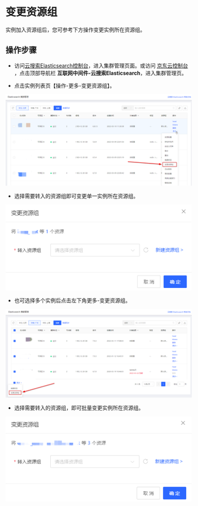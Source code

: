 # 变更资源组

实例加入资源组后，您可参考下方操作变更实例所在资源组。

## 操作步骤


- 访问[云搜索Elasticsearch控制台](https://es-console.jdcloud.com/clusters)，进入集群管理页面。或访问 [京东云控制台](https://console.jdcloud.com/overview) ，点击顶部导航栏 **互联网中间件-云搜索Elasticsearch**，进入集群管理页。

- 点击实例列表页【操作-更多-变更资源组】。

![sdsd](../../../../../../image/Elasticsearch/Resource-Groups/change_resource_group_1.png)

- 选择需要转入的资源组即可变更单一实例所在资源组。

![sdsd](../../../../../../image/Elasticsearch/Resource-Groups/change_resource_group_2.png)

- 也可选择多个实例后点击左下角更多-变更资源组。

![sdsd](../../../../../../image/Elasticsearch/Resource-Groups/change_resource_group_3.png)

- 选择需要转入的资源组，即可批量变更实例所在资源组。

![sdsd](../../../../../../image/Elasticsearch/Resource-Groups/change_resource_group_5.png)
